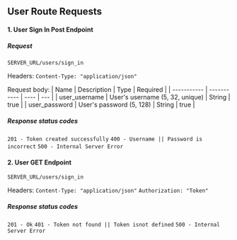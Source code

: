 ## User Route Requests

#### 1. User Sign In Post Endpoint

##### Request

`SERVER_URL/users/sign_in`

Headers:
`Content-Type: "application/json"`

Request body:
| Name | Description | Type | Required |
| ----------- | ----------- | ---- | --- |
| user_username | User's username (5, 32, unique) | String | true |
| user_password | User's password (5, 128) | String | true |

##### Response status codes

`201 - Token created successfully`
`400 - Username || Password is incorrect`
`500 - Internal Server Error`


#### 2. User GET Endpoint

`SERVER_URL/users/sign_in`

Headers:
`Content-Type: "application/json"`
`Authorization: "Token"`


##### Response status codes

`201 - Ok`
`401 - Token not found || Token isnot defined`
`500 - Internal Server Error`